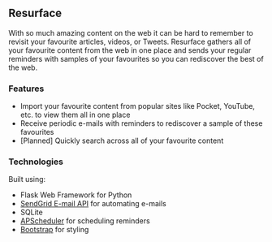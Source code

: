 Resurface
--
With so much amazing content on the web it can be hard to remember to revisit your favourite articles, videos, or Tweets. Resurface gathers all of your favourite content from the web in one place and sends your regular reminders with samples of your favourites so you can rediscover the best of the web.

### Features
* Import your favourite content from popular sites like Pocket, YouTube, etc. to view them all in one place
* Receive periodic e-mails with reminders to rediscover a sample of these favourites
* [Planned] Quickly search across all of your favourite content

### Technologies
Built using:
* Flask Web Framework for Python
* [SendGrid E-mail API](https://sendgrid.com/) for automating e-mails
* SQLite
* [APScheduler](https://apscheduler.readthedocs.io/en/stable/) for scheduling reminders
* [Bootstrap](https://getbootstrap.com/) for styling
